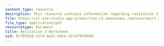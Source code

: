 ```yaml
---
content_type: resource
description: This resource contains information regarding recitation 3 worksheet
file: https://ol-ocw-studio-app-production.s3.amazonaws.com/courses/7-29j-cellular-neurobiology-spring-2012/8cf0763d127d8a3c6dceafcd79f6698c_MIT7_29JS12_Recitation3.pdf
file_type: application/pdf
resourcetype: Document
title: Recitation 3 Worksheet
uid: 8cf0763d-127d-8a3c-6dce-afcd79f6698c
---
```


